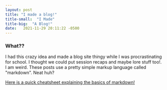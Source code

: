 ```yaml
---
layout: post
title: "I made a blog!"
title-small:  "I Made"
title-big:  "A Blog!"
date:   2021-11-29 20:11:22 -0500
---
```


### What??

I had this crazy idea and made a blog site thingy while I was procrastinating for school. I thought we could put session recaps and maybe lore stuff too!. I am weird. These posts use a pretty simple markup language called "markdown". Neat huh?

[Here is a quick cheatsheet explaining the basics of markdown!](https://github.com/adam-p/markdown-here/wiki/Markdown-Cheatsheet)